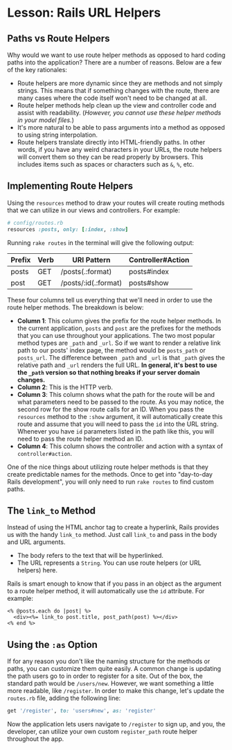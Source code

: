 # Lesson: Rails URL Helpers

## Paths vs Route Helpers

Why would we want to use route helper methods as opposed to hard coding paths into the application? There are a number of reasons. Below are a few of the key rationales:

- Route helpers are more dynamic since they are methods and not simply strings. This means that if something changes with the route, there are many cases where the code itself won't need to be changed at all.
- Route helper methods help clean up the view and controller code and assist with readability. (_However, you cannot use these helper methods in your model files._)
- It's more natural to be able to pass arguments into a method as opposed to using string interpolation.
- Route helpers translate directly into HTML-friendly paths. In other words, if you have any weird characters in your URLs, the route helpers will convert them so they can be read properly by browsers. This includes items such as spaces or characters such as `&`, `%`, etc.

## Implementing Route Helpers

Using the `resources` method to draw your routes will create routing methods that we can utilize in our views and controllers. For example:

```ruby
# config/routes.rb
resources :posts, only: [:index, :show]
```

Running `rake routes` in the terminal will give the following output:

| Prefix | Verb | URI Pattern | Controller#Action |
| --- | --- | --- | --- |
| posts | GET | /posts(.:format) | posts#index |
| post | GET | /posts/:id(.:format) | posts#show |

These four columns tell us everything that we'll need in order to use the route helper methods. The breakdown is below:

- **Column 1**: This column gives the prefix for the route helper methods. In the current application, `posts` and `post` are the prefixes for the methods that you can use throughout your applications. The two most popular method types are `_path` and `_url`. So if we want to render a relative link path to our posts' index page, the method would be `posts_path` or `posts_url`. The difference between `_path` and `_url` is that `_path` gives the relative path and `_url` renders the full URL. **In general, it's best to use the `_path` version so that nothing breaks if your server domain changes.**
- **Column 2**: This is the HTTP verb.
- **Column 3**: This column shows what the path for the route will be and what parameters need to be passed to the route. As you may notice, the second row for the show route calls for an ID. When you pass the `resources` method to the `:show` argument, it will automatically create this route and assume that you will need to pass the `id` into the URL string. Whenever you have `id` parameters listed in the path like this, you will need to pass the route helper method an ID.
- **Column 4**: This column shows the controller and action with a syntax of `controller#action`.

One of the nice things about utilizing route helper methods is that they create predictable names for the methods. Once to get into "day-to-day Rails development", you will only need to run `rake routes` to find custom paths.

## The `link_to` Method

Instead of using the HTML anchor tag to create a hyperlink, Rails provides us with the handy `link_to` method. Just call `link_to` and pass in the body and URL arguments.

- The body refers to the text that will be hyperlinked.
- The URL represents a `String`. You can use route helpers (or URL helpers) here.

Rails is smart enough to know that if you pass in an object as the argument to a route helper method, it will automatically use the `id` attribute. For example:

```erb
<% @posts.each do |post| %>
  <div><%= link_to post.title, post_path(post) %></div>
<% end %>
```

## Using the `:as` Option

If for any reason you don't like the naming structure for the methods or paths, you can customize them quite easily. A common change is updating the path users go to in order to register for a site. Out of the box, the standard path would be `/users/new`. However, we want something a little more readable, like `/register`. In order to make this change, let's update the `routes.rb` file, adding the following line:

```ruby
get '/register', to: 'users#new', as: 'register'
```

Now the application lets users navigate to `/register` to sign up, and you, the developer, can utilize your own custom `register_path` route helper throughout the app.